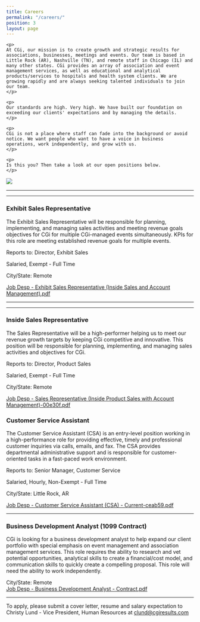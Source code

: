 ```yaml
---
title: Careers
permalink: "/careers/"
position: 3
layout: page
---
```


<div class="row mb-5 pb-4" style="margin-bottom: 1rem !important;">

  <div class="col-md-6">

    <p>
	At CGi, our mission is to create growth and strategic results for associations, businesses, meetings and events. Our team is based in Little Rock (AR), Nashville (TN), and remote staff in Chicago (IL) and many other states. CGi provides an array of association and event management services, as well as educational and analytical products/services to hospitals and health system clients. We are growing rapidly and are always seeking talented individuals to join our team.
    </p>

    <p>
    Our standards are high. Very high. We have built our foundation on exceeding our clients' expectations and by managing the details. 
    </p>

    <p>
    CGi is not a place where staff can fade into the background or avoid notice. We want people who want to have a voice in business operations, work independently, and grow with us. 
    </p>

    <p>
    Is this you? Then take a look at our open positions below.
    </p>

  </div>

  <div class="col-md-6">
    <img src="/uploads/Highland%20Ridge%20II.jpg" style="max-height: 375px;">
  </div>

</div>
<hr>
<hr>

### Exhibit Sales Representative

The Exhibit Sales Representative will be responsible for planning, implementing, and managing sales activities and meeting revenue goals objectives for CGi for multiple CGi-managed events simultaneously.   KPIs for this role are meeting established revenue goals for multiple events.  <br />

Reports to: Director, Exhibit Sales <br />

Salaried, Exempt - Full Time<br />

City/State: Remote<br />

[Job Desp - Exhibit Sales Representative (Inside Sales and Account Management).pdf](/uploads/Job%20Desp%20-%20Exhibit%20Sales%20Representative%20(Inside%20Sales%20and%20Account%20Management).pdf)

<hr>
<hr>

### Inside Sales Representative

The Sales Representative will be a high-performer helping us to meet our revenue growth targets by keeping CGi competitive and innovative.  This position will be responsible for planning, implementing, and managing sales activities and objectives for CGi.   <br />

Reports to: Director, Product Sales <br />

Salaried, Exempt - Full Time<br />

City/State: Remote<br />

[Job Desp - Sales Representative (Inside Product Sales with Account Management)-00e30f.pdf](/uploads/Job%20Desp%20-%20Sales%20Representative%20(Inside%20Product%20Sales%20with%20Account%20Management)-00e30f.pdf)

### Customer Service Assistant

The Customer Service Assistant (CSA) is an entry-level position working in a high-performance role for providing effective, timely and professional customer inquiries via calls, emails, and fax.  The CSA provides departmental administrative support and is responsible for customer-oriented tasks in a fast-paced work environment.   <br />

Reports to: Senior Manager, Customer Service <br />

Salaried, Hourly, Non-Exempt - Full Time<br />

City/State: Little Rock, AR<br />

[Job Desp - Customer Service Assistant (CSA) - Current-ceab59.pdf](/uploads/Job%20Desp%20-%20Customer%20Service%20Assistant%20(CSA)%20-%20Current-ceab59.pdf)

<hr>

### Business Development Analyst (1099 Contract)

CGi is looking for a business development analyst to help expand our client portfolio with special emphasis on event management and association management services.  This role requires the ability to research and vet potential opportunities, analytical skills to create a financial/cost model, and communication skills to quickly create a compelling proposal.  This role will need the ability to work independently.    <br />

City/State: Remote <br />
[Job Desp - Business Development Analyst - Contract.pdf](/uploads/Job%20Desp%20-%20Business%20Development%20Analyst%20-%20Contract.pdf)

<hr>

To apply, please submit a cover letter, resume and salary expectation to Christy Lund - Vice President, Human Resources at clund@cgiresults.com

